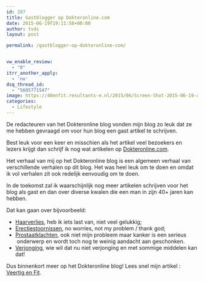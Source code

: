 ```yaml
---
id: 287
title: Gastblogger op Dokteronline.com
date: 2015-06-19T19:11:58+00:00
author: tvds
layout: post

permalink: /gastblogger-op-dokteronline-com/


vw_enable_review:
  - "0"
itrr_another_apply:
  - 'no'
dsq_thread_id:
  - "5605771547"
image: https://40enfit.resultants-e.nl/2015/06/Screen-Shot-2015-06-19-at-20.50.37.png
categories:
  - Lifestyle
---
```

De redacteuren van het Dokteronline blog vonden mijn blog zo leuk dat ze me hebben gevraagd om voor hun blog een gast artikel te schrijven.

Best leuk voor een keer en misschien als het artikel veel bezoekers en lezers krijgt dan schrijf ik nog wat artikelen op [Dokteronline.com](http://www.dokteronline.com/3243/).<!--more-->

Het verhaal van mij op het Dokteronline blog is een algemeen verhaal van verschillende verhalen op dit blog. Het was heel leuk om te doen en omdat ik vol verhalen zit ook redelijk eenvoudig om te doen.

In de toekomst zal ik waarschijnlijk nog meer artikelen schrijven voor het blog als gast en dan over diverse kwalen die een man in zijn 40+ jaren kan hebben.

Dat kan gaan over bijvoorbeeld:

  * [Haarverlies](http://www.dokteronline.com/haarverlies/3243/), heb ik iets last van, niet veel gelukkig;
  * [Erectiestoornissen](http://www.dokteronline.com/erectiestoornis/3243/), no worries, not my problem / thank god;
  * [Prostaatklachten](http://www.dokteronline.com/prostaatklachten/3243/), ook niet mijn probleem maar kanker is een serieus  onderwerp en wordt toch nog te weinig aandacht aan geschonken.
  * [Verjonging](http://www.dokteronline.com/testosteron-verjonging/3243/), wie wil dat nu niet verjonging en met sommige middelen kan dat!

Dus binnenkort meer op het Dokteronline blog! Lees snel mijn artikel : [Veertig en Fit](http://www.dokteronline.com/blog/veertig-en-fit/).